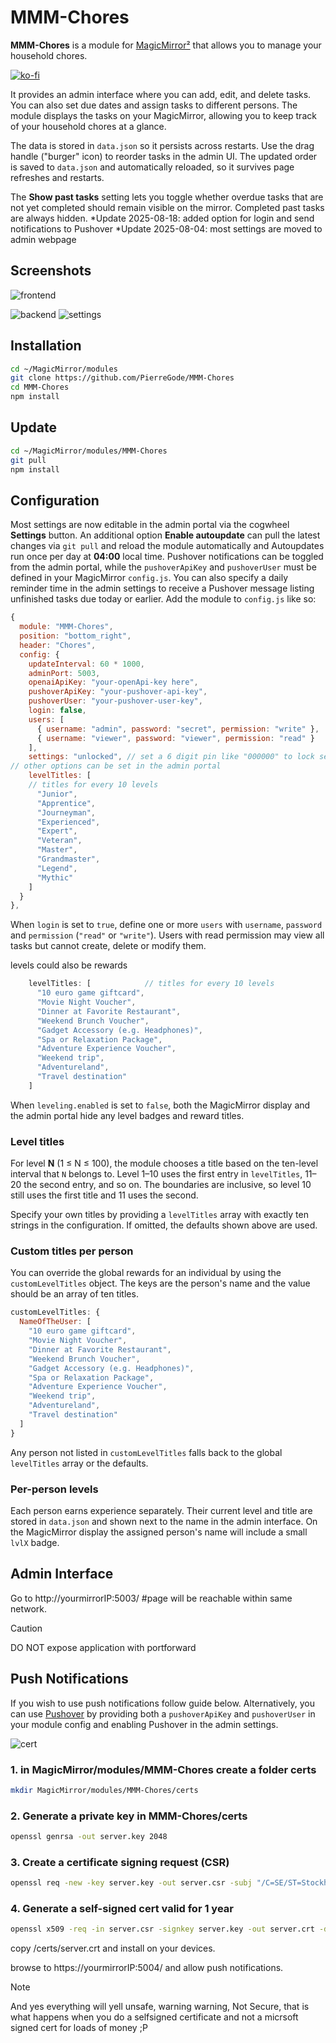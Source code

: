 # MMM-Chores

**MMM-Chores** is a module for [MagicMirror²](https://github.com/MagicMirrorOrg/MagicMirror) that allows you to manage your household chores.

[![ko-fi](https://ko-fi.com/img/githubbutton_sm.svg)](https://ko-fi.com/J3J2EARPK)

It provides an admin interface where you can add, edit, and delete tasks. You can also set due dates and assign tasks to different persons. The module displays the tasks on your MagicMirror, allowing you to keep track of your household chores at a glance.

The data is stored in `data.json` so it persists across restarts.
Use the drag handle ("burger" icon) to reorder tasks in the admin UI. The
updated order is saved to `data.json` and automatically reloaded, so it
survives page refreshes and restarts.

The **Show past tasks** setting lets you toggle whether overdue tasks that are
not yet completed should remain visible on the mirror. Completed past tasks are
always hidden.
*Update 2025-08-18: added option for login and send notifications to Pushover
*Update 2025-08-04: most settings are moved to admin webpage

## Screenshots
  
![frontend](img/screenshot1_frontend.png)


![backend](img/image.png)
![settings](img/settings.png)


## Installation

```bash
cd ~/MagicMirror/modules
git clone https://github.com/PierreGode/MMM-Chores
cd MMM-Chores
npm install
```

## Update

```bash
cd ~/MagicMirror/modules/MMM-Chores
git pull
npm install
```

## Configuration
Most settings are now editable in the admin portal via the cogwheel **Settings** button.
An additional option **Enable autoupdate** can pull the latest changes via `git pull` and reload the module automatically and Autoupdates run once per day at **04:00** local time.
Pushover notifications can be toggled from the admin portal, while the `pushoverApiKey` and `pushoverUser` must be defined in your MagicMirror `config.js`.
You can also specify a daily reminder time in the admin settings to receive a Pushover message listing unfinished tasks due today or earlier.
Add the module to `config.js` like so:
```js
{
  module: "MMM-Chores",
  position: "bottom_right",
  header: "Chores",
  config: {
    updateInterval: 60 * 1000,
    adminPort: 5003,
    openaiApiKey: "your-openApi-key here",
    pushoverApiKey: "your-pushover-api-key",
    pushoverUser: "your-pushover-user-key",
    login: false,
    users: [
      { username: "admin", password: "secret", permission: "write" },
      { username: "viewer", password: "viewer", permission: "read" }
    ],
    settings: "unlocked", // set a 6 digit pin like "000000" to lock settings popup with a personal pin, change 000000 to any 6 digit password you want, or comment this out to lock settings completly
// other options can be set in the admin portal
    levelTitles: [
    // titles for every 10 levels
      "Junior",
      "Apprentice",
      "Journeyman",
      "Experienced",
      "Expert",
      "Veteran",
      "Master",
      "Grandmaster",
      "Legend",
      "Mythic"
    ]
  }
},
```

When `login` is set to `true`, define one or more `users` with `username`, `password` and `permission` (`"read"` or `"write"`). Users with read permission may view all tasks but cannot create, delete or modify them.

levels could also be rewards
```js
    levelTitles: [            // titles for every 10 levels
      "10 euro game giftcard",
      "Movie Night Voucher",
      "Dinner at Favorite Restaurant",
      "Weekend Brunch Voucher",
      "Gadget Accessory (e.g. Headphones)",
      "Spa or Relaxation Package",
      "Adventure Experience Voucher",
      "Weekend trip",
      "Adventureland",
      "Travel destination"
    ]
```



When `leveling.enabled` is set to `false`, both the MagicMirror display and the
admin portal hide any level badges and reward titles.

### Level titles

For level **N** (1 ≤ N ≤ 100), the module chooses a title based on the ten-level
interval that `N` belongs to. Level 1–10 uses the first entry in `levelTitles`,
11–20 the second entry, and so on. The boundaries are inclusive, so level 10
still uses the first title and 11 uses the second.

Specify your own titles by providing a `levelTitles` array with exactly ten
strings in the configuration. If omitted, the defaults shown above are used.

### Custom titles per person

You can override the global rewards for an individual by using the
`customLevelTitles` object. The keys are the person's name and the value should
be an array of ten titles.

```js
customLevelTitles: {
  NameOfTheUser: [
    "10 euro game giftcard",
    "Movie Night Voucher",
    "Dinner at Favorite Restaurant",
    "Weekend Brunch Voucher",
    "Gadget Accessory (e.g. Headphones)",
    "Spa or Relaxation Package",
    "Adventure Experience Voucher",
    "Weekend trip",
    "Adventureland",
    "Travel destination"
  ]
}
```

Any person not listed in `customLevelTitles` falls back to the global
`levelTitles` array or the defaults.

### Per-person levels

Each person earns experience separately. Their current level and title are stored
in `data.json` and shown next to the name in the admin interface. On the
MagicMirror display the assigned person's name will include a small
`lvlX` badge.

## Admin Interface

Go to http://yourmirrorIP:5003/ #page will be reachable within same network.
> [!CAUTION]
> DO NOT expose application with portforward

## Push Notifications

If you wish to use push notifications follow guide below.
Alternatively, you can use [Pushover](https://pushover.net/) by providing both a `pushoverApiKey` and `pushoverUser` in your module config and enabling Pushover in the admin settings.

![cert](img/screenshot3_cert.png)

### 1. in MagicMirror/modules/MMM-Chores create a folder certs

```bash
mkdir MagicMirror/modules/MMM-Chores/certs
```

### 2. Generate a private key in MMM-Chores/certs

```bash
openssl genrsa -out server.key 2048
```

### 3. Create a certificate signing request (CSR)

```bash
openssl req -new -key server.key -out server.csr -subj "/C=SE/ST=Stockholm/L=Stockholm/O=Home/CN=192.168.1.192" <--- YOUR IP
```

### 4. Generate a self-signed cert valid for 1 year

```bash
openssl x509 -req -in server.csr -signkey server.key -out server.crt -days 365
```

copy /certs/server.crt and install on your devices.

browse to https://yourmirrorIP:5004/ and allow push notifications.

> [!NOTE]
> And yes everything will yell unsafe, warning warning, Not Secure, that is what happens when you do a selfsigned certificate and not a micrsoft signed cert for loads of money ;P

